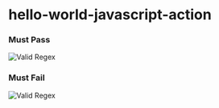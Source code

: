 # hello-world-javascript-action

### Must Pass
![Valid Regex](https://github.com/hrossi/hello-world-javascript-action/actions/workflows/must-pass.yml/badge.svg)

### Must Fail
![Valid Regex](https://github.com/hrossi/hello-world-javascript-action/actions/workflows/must-fail.yml/badge.svg)
